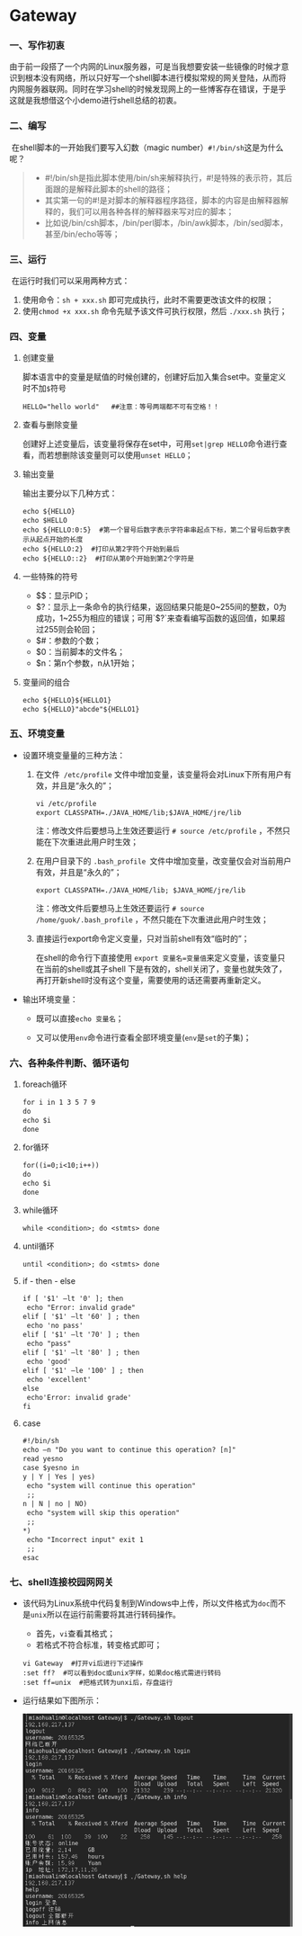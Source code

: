 # Gateway
### 一、写作初衷

​由于前一段搭了一个内网的Linux服务器，可是当我想要安装一些镜像的时候才意识到根本没有网络，所以只好写一个shell脚本进行模拟常规的网关登陆，从而将内网服务器联网。同时在学习shell的时候发现网上的一些博客存在错误，于是乎这就是我想借这个小demo进行shell总结的初衷。

### 二、编写

​	在shell脚本的一开始我们要写入幻数（magic number）`#!/bin/sh`这是为什么呢？

> - #!/bin/sh是指此脚本使用/bin/sh来解释执行，#!是特殊的表示符，其后⾯跟的是解释此脚本的shell的路径；
> - 其实第⼀句的#!是对脚本的解释器程序路径，脚本的内容是由解释器解释的，我们可以用各种各样的解释器来写对应的脚本；
> - 比如说/bin/csh脚本，/bin/perl脚本，/bin/awk脚本，/bin/sed脚本，甚至/bin/echo等等；


### 三、运行

​	在运行时我们可以采用两种方式：

1. 使用命令：`sh + xxx.sh` 即可完成执行，此时不需要更改该文件的权限；
2. 使用`chmod +x xxx.sh` 命令先赋予该文件可执行权限，然后 `./xxx.sh` 执行；

### 四、变量

1. 创建变量

   脚本语言中的变量是赋值的时候创建的，创建好后加入集合set中。变量定义时不加`$`符号

   ```shell
   HELLO="hello world"   ##注意：等号两端都不可有空格！！
   ```

2. 查看与删除变量

   创建好上述变量后，该变量将保存在set中，可用`set|grep HELLO`命令进行查看，而若想删除该变量则可以使用`unset HELLO`；

3. 输出变量

   输出主要分以下几种方式：

   ```shell
   echo ${HELLO}
   echo $HELLO
   echo ${HELLO:0:5}  #第一个冒号后数字表示字符串串起点下标，第二个冒号后数字表示从起点开始的长度 
   echo ${HELLO:2}  #打印从第2字符个开始到最后
   echo ${HELLO::2}  #打印从第0个开始到第2个字符是
   ```

4. 一些特殊的符号

   - $$：显示PID；
   - $?：显示上一条命令的执行结果，返回结果只能是0~255间的整数，0为成功，1~255为相应的错误；可用`$?`来查看编写函数的返回值，如果超过255则会轮回；
   - $#：参数的个数；
   - $0：当前脚本的文件名；
   - $n：第n个参数，n从1开始；

5. 变量间的组合

   ```shell
   echo ${HELLO}${HELLO1}
   echo ${HELLO}"abcde"${HELLO1}
   ```

### 五、环境变量

- 设置环境变量量的三种方法： 

  1. 在文件` /etc/profile` 文件中增加变量，该变量将会对Linux下所有用户有效，并且是“永久的”；

     ```shell
     vi /etc/profile 
     export CLASSPATH=./JAVA_HOME/lib;$JAVA_HOME/jre/lib
     ```

     注：修改文件后要想马上生效还要运行 `# source /etc/profile` ，不然只能在下次重进此用户时生效；

  2. 在用户目录下的 `.bash_profile `文件中增加变量，改变量仅会对当前用户有效，并且是“永久的”；

     ```shell
     export CLASSPATH=./JAVA_HOME/lib; $JAVA_HOME/jre/lib
     ```

     注：修改文件后要想马上生效还要运行 `# source /home/guok/.bash_profile` ，不然只能在下次重进此用户时生效；

  3. 直接运行export命令定义变量，只对当前shell有效“临时的”；

     在shell的命令行下直接使用 `export 变量名=变量值`来定义变量，该变量只在当前的shell或其子shell 下是有效的，shell关闭了，变量也就失效了，再打开新shell时没有这个变量，需要使用的话还需要再重新定义。 

- 输出环境变量：

  - 既可以直接`echo 变量名`；

  - 又可以使用`env`命令进行查看全部环境变量(`env`是`set`的子集)；


### 六、各种条件判断、循环语句

1. foreach循环

   ```shell
   for i in 1 3 5 7 9 
   do
   echo $i
   done
   ```

2. for循环

   ```shell
   for((i=0;i<10;i++))
   do
   echo $i
   done
   ```

3. while循环

   ```shell
   while <condition>; do <stmts> done
   ```

4. until循环

   ```shell
   until <condition>; do <stmts> done
   ```

5. if - then - else

   ```shell
   if [ '$1' –lt '0' ]; then    
   	echo "Error: invalid grade" 
   elif [ '$1' –lt '60' ] ; then    
   	echo 'no pass' 
   elif [ '$1' –lt '70' ] ; then    
   	echo "pass" 
   elif [ '$1' –lt '80' ] ; then    
   	echo 'good' 
   elif [ '$1' –le '100' ] ; then    
   	echo 'excellent' 
   else    
   	echo'Error: invalid grade' 
   fi
   ```

6. case

   ```shell
   #!/bin/sh 
   echo –n "Do you want to continue this operation? [n]" 
   read yesno 
   case $yesno in 
   y | Y | Yes | yes)    
   	echo "system will continue this operation"    
   	;; 
   n | N | no | NO)    
   	echo "system will skip this operation"   
   	;; 
   *)    
   	echo "Incorrect input" exit 1    
   	;; 
   esac
   ```

### 七、shell连接校园网网关

- 该代码为Linux系统中代码复制到Windows中上传，所以文件格式为`doc`而不是`unix`所以在运行前需要将其进行转码操作。

  - 首先，`vi`查看其格式；
  - 若格式不符合标准，转变格式即可；

  ```
  vi Gateway  #打开vi后进行下述操作
  :set ff?  #可以看到doc或unix字样，如果doc格式需进行转码
  :set ff=unix  #把格式转为unxi后，存盘运行
  ```

- 运行结果如下图所示：

  ![photo](https://github.com/miaosann/Gateway/blob/master/img/operate.png)



